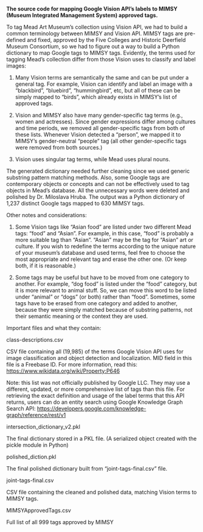 **The source code for mapping Google Vision API’s labels to MIMSY (Museum Integrated Management System) approved tags.**

To tag Mead Art Museum’s collection using Vision API, we had to build a common terminology between MIMSY and Vision API. MIMSY tags are pre-defined and fixed, approved by the Five Colleges and Historic Deerfield Museum Consortium, so we had to figure out a way to build a Python dictionary to map Google tags to MIMSY tags. Evidently, the terms used for tagging Mead’s collection differ from those Vision uses to classify and label images:

1. Many Vision terms are semantically the same and can be put under a general tag.
For example, Vision can identify and label an image with a “blackbird”, “bluebird”, “hummingbird”, etc, but all of these can be simply mapped to “birds”, which already exists in MIMSY’s list of approved tags.

2. Vision and MIMSY also have many gender-specific tag terms (e.g., women and actresses). Since gender expressions differ among cultures and time periods, we removed all gender-specific tags from both of these lists. Whenever Vision detected a “person”, we mapped it to MIMSY’s gender-neutral “people” tag (all other gender-specific tags were removed from both sources.)

3. Vision uses singular tag terms, while Mead uses plural nouns.

The generated dictionary needed further cleaning since we used generic substring pattern matching methods. Also, some Google tags are contemporary objects or concepts and can not be effectively used to tag objects in Mead’s database. All the unnecessary words were deleted and polished by Dr. Miloslava Hruba. The output was a Python dictionary of 1,237 distinct Google tags mapped to 630 MIMSY tags.

Other notes and considerations: 

1. Some Vision tags like “Asian food” are listed under two different Mead tags: “food” and “Asian”. For example, in this case, “food” is probably a more suitable tag than “Asian”. “Asian” may be the tag for “Asian” art or culture. If you wish to redefine the terms according to the unique nature of your museum’s database and used terms, feel free to choose the most appropriate and relevant tag and erase the other one. (Or keep both, if it is reasonable.)

2. Some tags may be useful but have to be moved from one category to another. For example, “dog food” is listed under the “food” category, but it is more relevant to animal stuff. So, we can move this word to be listed under “animal” or “dogs” (or both) rather than “food”. Sometimes, some tags have to be erased from one category and added to another, because they were simply matched because of substring patterns, not their semantic meaning or the context they are used. 

Important files and what they contain:

class-descriptions.csv

CSV file containing all (19,985) of the terms Google Vision API uses for image classification and object detection and localization. MID field in this file is a Freebase ID. For more information, read this: https://www.wikidata.org/wiki/Property:P646

Note: this list was not officially published by Google LLC. They may use a different, updated, or more comprehensive list of tags than this file. For retrieving the exact definition and usage of the label terms that this API returns, users can do an entity search using Google Knowledge Graph Search API: https://developers.google.com/knowledge-graph/reference/rest/v1

intersection_dictionary_v2.pkl
 
The final dictionary stored in a PKL file. (A serialized object created with the pickle module in Python)

polished_diction.pkl

The final polished dictionary built from “joint-tags-final.csv” file.

joint-tags-final.csv

CSV file containing the cleaned and polished data, matching Vision terms to MIMSY tags.

MIMSYApprovedTags.csv

Full list of all 999 tags approved by MIMSY

